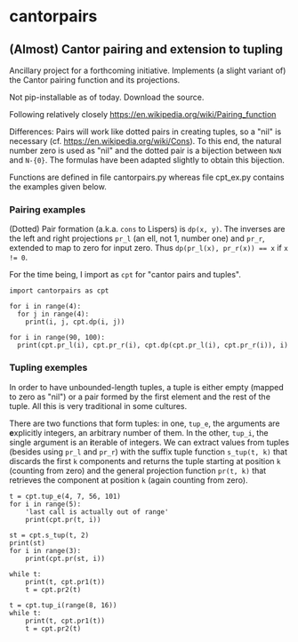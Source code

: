 # cantorpairs
## (Almost) Cantor pairing and extension to tupling

Ancillary project for a forthcoming initiative. Implements (a slight variant of) the Cantor pairing function and its projections.

Not pip-installable as of today. Download the source.

Following relatively closely <https://en.wikipedia.org/wiki/Pairing_function>

Differences: Pairs will work like dotted pairs in creating tuples, so a "nil" is necessary (cf. <https://en.wikipedia.org/wiki/Cons>).
To this end, the natural number zero is used as "nil" and the dotted pair is a bijection between `NxN` and `N-{0}`. The formulas
have been adapted slightly to obtain this bijection.

Functions are defined in file cantorpairs.py whereas file cpt_ex.py contains the examples given below.

### Pairing examples

(Dotted) Pair formation (a.k.a. `cons` to Lispers) is `dp(x, y)`. The inverses are the left and right projections `pr_l` 
(an ell, not 1, number one) and `pr_r`, extended to map to zero for input zero. Thus `dp(pr_l(x), pr_r(x)) == x` if `x != 0`.

For the time being, I import as `cpt` for "cantor pairs and tuples".

```
import cantorpairs as cpt

for i in range(4):
  for j in range(4):
    print(i, j, cpt.dp(i, j))

for i in range(90, 100):
  print(cpt.pr_l(i), cpt.pr_r(i), cpt.dp(cpt.pr_l(i), cpt.pr_r(i)), i) 
```

### Tupling exemples

In order to have unbounded-length tuples, a tuple is either empty (mapped to zero as "nil") or a pair formed by the first element and the rest of the tuple. All this is very traditional in some cultures.

There are two functions that form tuples: in one, `tup_e`, the arguments are **e**xplicitly integers, an arbitrary number of them. 
In the other, `tup_i`, the single argument is an **i**terable of integers. We can extract values from tuples (besides using `pr_l` 
and `pr_r`) with the suffix tuple function `s_tup(t, k)` that discards the first `k` components and returns the tuple starting at 
position `k` (counting from zero) and the general projection function `pr(t, k)` that retrieves the component at position `k`
(again counting from zero).

```
t = cpt.tup_e(4, 7, 56, 101)
for i in range(5):
    'last call is actually out of range'
    print(cpt.pr(t, i))

st = cpt.s_tup(t, 2)
print(st)
for i in range(3):
    print(cpt.pr(st, i))

while t:
    print(t, cpt.pr1(t))
    t = cpt.pr2(t)

t = cpt.tup_i(range(8, 16))
while t:
    print(t, cpt.pr1(t))
    t = cpt.pr2(t)
```


